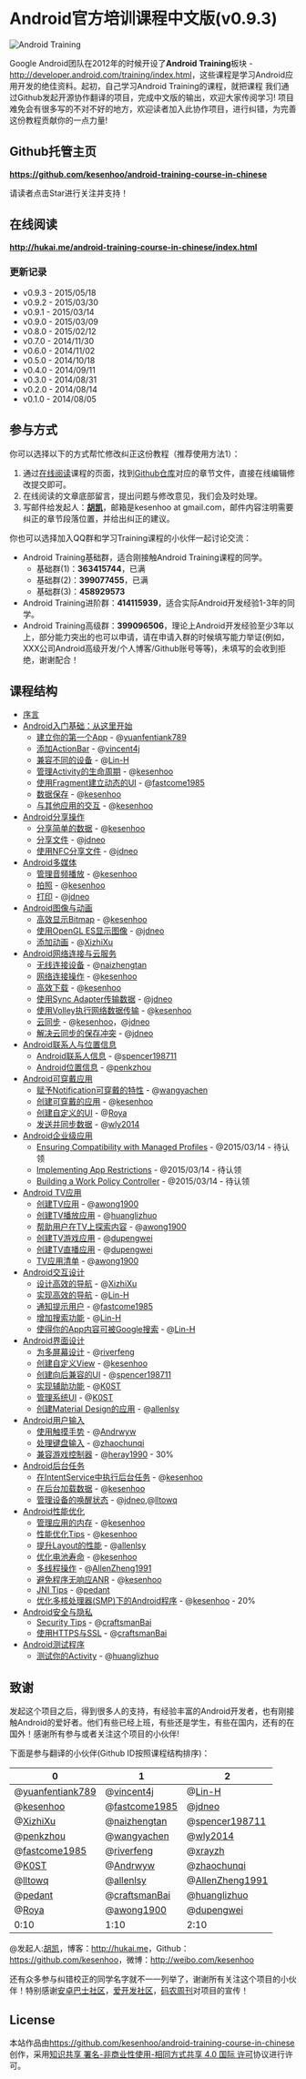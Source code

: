 # Android官方培训课程中文版(v0.9.3)

![Android Training](android_training.jpg)

Google Android团队在2012年的时候开设了**Android Training**板块 - <http://developer.android.com/training/index.html>，这些课程是学习Android应用开发的绝佳资料。起初，自己学习Android Training的课程，就把课程
我们通过Github发起开源协作翻译的项目，完成中文版的输出，欢迎大家传阅学习!
项目难免会有很多写的不对不好的地方，欢迎读者加入此协作项目，进行纠错，为完善这份教程贡献你的一点力量!

## Github托管主页

**<https://github.com/kesenhoo/android-training-course-in-chinese>**

请读者点击Star进行关注并支持！

## 在线阅读

**<http://hukai.me/android-training-course-in-chinese/index.html>**

### 更新记录
* v0.9.3 - 2015/05/18
* v0.9.2 - 2015/03/30
* v0.9.1 - 2015/03/14
* v0.9.0 - 2015/03/09
* v0.8.0 - 2015/02/12
* v0.7.0 - 2014/11/30
* v0.6.0 - 2014/11/02
* v0.5.0 - 2014/10/18
* v0.4.0 - 2014/09/11
* v0.3.0 - 2014/08/31
* v0.2.0 - 2014/08/14
* v0.1.0 - 2014/08/05

## 参与方式

你可以选择以下的方式帮忙修改纠正这份教程（推荐使用方法1）：

1. 通过[在线阅读](http://hukai.me/android-training-course-in-chinese/index.html)课程的页面，找到[Github仓库](https://github.com/kesenhoo/android-training-course-in-chinese)对应的章节文件，直接在线编辑修改提交即可。
2. 在线阅读的文章底部留言，提出问题与修改意见，我们会及时处理。
3. 写邮件给发起人：**[胡凯](http://hukai.me)**，邮箱是kesenhoo at gmail.com，邮件内容注明需要纠正的章节段落位置，并给出纠正的建议。

你也可以选择加入QQ群和学习Training课程的小伙伴一起讨论交流：

* Android Training基础群，适合刚接触Android Training课程的同学。
    * 基础群(1)：**363415744**，已满
    * 基础群(2)：**399077455**，已满
    * 基础群(3)：**458929573**
* Android Training进阶群：**414115939**，适合实际Android开发经验1-3年的同学。
* Android Training高级群：**399096506**，理论上Android开发经验至少3年以上，部分能力突出的也可以申请，请在申请入群的时候填写能力举证(例如，XXX公司Android高级开发/个人博客/Github账号等等)，未填写的会收到拒绝，谢谢配合！

## 课程结构

* [序言](http://hukai.me/android-training-course-in-chinese/index.html)
* [Android入门基础：从这里开始](http://hukai.me/android-training-course-in-chinese/basics/index.html)
   * [建立你的第一个App](http://hukai.me/android-training-course-in-chinese/basics/firstapp/index.html) - @[yuanfentiank789](https://github.com/yuanfentiank789)
   * [添加ActionBar](http://hukai.me/android-training-course-in-chinese/basics/actionbar/index.html) - @[vincent4j](https://github.com/vincent4j)
   * [兼容不同的设备](http://hukai.me/android-training-course-in-chinese/basics/supporting-devices/index.html) - @[Lin-H](https://github.com/Lin-H)
   * [管理Activity的生命周期](http://hukai.me/android-training-course-in-chinese/basics/activity-lifecycle/index.html) - @[kesenhoo](https://github.com/kesenhoo)
   * [使用Fragment建立动态的UI](http://hukai.me/android-training-course-in-chinese/basics/fragments/index.html) - @[fastcome1985](https://github.com/fastcome1985)
   * [数据保存](http://hukai.me/android-training-course-in-chinese/basics/data-storage/index.html) - @[kesenhoo](https://github.com/kesenhoo)
   * [与其他应用的交互](http://hukai.me/android-training-course-in-chinese/basics/intents/index.html) - @[kesenhoo](https://github.com/kesenhoo)
* [Android分享操作](http://hukai.me/android-training-course-in-chinese/building-content-sharing.html)
   * [分享简单的数据](http://hukai.me/android-training-course-in-chinese/content-sharing/sharing/index.html) - @[kesenhoo](https://github.com/kesenhoo)
   * [分享文件](http://hukai.me/android-training-course-in-chinese/content-sharing/secure-file-sharing/index.html) - @[jdneo](https://github.com/jdneo)
   * [使用NFC分享文件](http://hukai.me/android-training-course-in-chinese/content-sharing/beam-files/index.html) - @[jdneo](https://github.com/jdneo)
* [Android多媒体](http://hukai.me/android-training-course-in-chinese/building-multimedia.html)
   * [管理音频播放](http://hukai.me/android-training-course-in-chinese/multimedia/audio/index.html) - @[kesenhoo](https://github.com/kesenhoo)
   * [拍照](http://hukai.me/android-training-course-in-chinese/multimedia/camera/index.html) - @[kesenhoo](https://github.com/kesenhoo)
   * [打印](http://hukai.me/android-training-course-in-chinese/multimedia/printing/index.html) - @[jdneo](https://github.com/jdneo)
* [Android图像与动画](http://hukai.me/android-training-course-in-chinese/building-graphics.html)
   * [高效显示Bitmap](http://hukai.me/android-training-course-in-chinese/graphics/displaying-bitmaps/index.html) - @[kesenhoo](https://github.com/kesenhoo)
   * [使用OpenGL ES显示图像](http://hukai.me/android-training-course-in-chinese/graphics/opengl/index.html) - @[jdneo](https://github.com/jdneo)
   * [添加动画](http://hukai.me/android-training-course-in-chinese/animations/index.html) - @[XizhiXu](https://github.com/XizhiXu)
* [Android网络连接与云服务](http://hukai.me/android-training-course-in-chinese/building-connectivity.html)
   * [无线连接设备](http://hukai.me/android-training-course-in-chinese/connectivity/connect-devices-wireless/index.html) - @[naizhengtan](https://github.com/naizhengtan)
   * [网络连接操作](http://hukai.me/android-training-course-in-chinese/connectivity/network-ops/index.html) - @[kesenhoo](https://github.com/kesenhoo)
   * [高效下载](http://hukai.me/android-training-course-in-chinese/connectivity/efficient-downloads/index.html) - @[kesenhoo](https://github.com/kesenhoo)
   * [使用Sync Adapter传输数据](http://hukai.me/android-training-course-in-chinese/connectivity/sync-adapters/index.html) - @[jdneo](https://github.com/jdneo)
   * [使用Volley执行网络数据传输](http://hukai.me/android-training-course-in-chinese/connectivity/volley/index.html) - @[kesenhoo](https://github.com/kesenhoo)
   * [云同步](http://hukai.me/android-training-course-in-chinese/cloud/cloudsync/index.html) - @[kesenhoo](https://github.com/kesenhoo)，@[jdneo](https://github.com/jdneo)
   * [解决云同步的保存冲突](http://hukai.me/android-training-course-in-chinese/cloud/cloudsave/index.html) - @[jdneo](https://github.com/jdneo)
* [Android联系人与位置信息](http://hukai.me/android-training-course-in-chinese/building-userinfo.html)
   * [Android联系人信息](http://hukai.me/android-training-course-in-chinese/contacts-provider/index.html) - @[spencer198711](https://github.com/spencer198711)
   * [Android位置信息](http://hukai.me/android-training-course-in-chinese/location/index.html) - @[penkzhou](https://github.com/penkzhou)
* [Android可穿戴应用](http://hukai.me/android-training-course-in-chinese/building-wearables.html)
   * [赋予Notification可穿戴的特性](http://hukai.me/android-training-course-in-chinese/wearables/notifications/index.html) - @[wangyachen](https://github.com/wangyachen)
   * [创建可穿戴的应用](http://hukai.me/android-training-course-in-chinese/wearables/apps/index.html) - @[kesenhoo](https://github.com/kesenhoo)
   * [创建自定义的UI](http://hukai.me/android-training-course-in-chinese/wearables/ui/index.html) - @[Roya](https://github.com/RoyaAoki)
   * [发送并同步数据](http://hukai.me/android-training-course-in-chinese/wearables/data-layer/index.html) - @[wly2014](https://github.com/wly2014)
* [Android企业级应用](http://hukai.me/android-training-course-in-chinese/enterprise/index.html)
   * [Ensuring Compatibility with Managed Profiles](http://hukai.me/android-training-course-in-chinese/enterprise/app-compatibility.html) - @2015/03/14 - 待认领
   * [Implementing App Restrictions](http://hukai.me/android-training-course-in-chinese/enterprise/app-restrictions.html) - @2015/03/14 - 待认领
   * [Building a Work Policy Controller](http://hukai.me/android-training-course-in-chinese/enterprise/work-policy-ctrl.html) - @2015/03/14 - 待认领
* [Android TV应用](http://hukai.me/android-training-course-in-chinese/building-tv.html)
   * [创建TV应用](http://hukai.me/android-training-course-in-chinese/tv/start/index.html) - @[awong1900](https://github.com/awong1900)
   * [创建TV播放应用](http://hukai.me/android-training-course-in-chinese/tv/playback/start.html) - @[huanglizhuo](https://github.com/huanglizhuo)
   * [帮助用户在TV上探索内容](http://hukai.me/android-training-course-in-chinese/tv/discovery/index.html) - @[awong1900](https://github.com/awong1900)
   * [创建TV游戏应用](http://hukai.me/android-training-course-in-chinese/tv/games/index.html) - @[dupengwei](https://github.com/dupengwei)
   * [创建TV直播应用](http://hukai.me/android-training-course-in-chinese/tv/tif/index.html) - @[dupengwei](https://github.com/dupengwei)
   * [TV应用清单](http://hukai.me/android-training-course-in-chinese/tv/publishing/checklist.html) - @[awong1900](https://github.com/awong1900)
* [Android交互设计](http://hukai.me/android-training-course-in-chinese/best-ux.html)
   * [设计高效的导航](http://hukai.me/android-training-course-in-chinese/ux/design-nav/index.html) - @[XizhiXu](https://github.com/XizhiXu)
   * [实现高效的导航](http://hukai.me/android-training-course-in-chinese/ux/implement-nav/index.html) - @[Lin-H](https://github.com/Lin-H)
   * [通知提示用户](http://hukai.me/android-training-course-in-chinese/ux/notify-user/index.html) - @[fastcome1985](https://github.com/fastcome1985)
   * [增加搜索功能](http://hukai.me/android-training-course-in-chinese/ux/search/index.html) - @[Lin-H](https://github.com/Lin-H)
   * [使得你的App内容可被Google搜索](http://hukai.me/android-training-course-in-chinese/ux/app-indexing/index.html) - @[Lin-H](https://github.com/Lin-H)
* [Android界面设计](http://hukai.me/android-training-course-in-chinese/best-ui.html)
   * [为多屏幕设计](http://hukai.me/android-training-course-in-chinese/ui/multiscreen/index.html) - @[riverfeng](https://github.com/riverfeng)
   * [创建自定义View](http://hukai.me/android-training-course-in-chinese/ui/custom-view/index.html) - @[kesenhoo](https://github.com/kesenhoo)
   * [创建向后兼容的UI](http://hukai.me/android-training-course-in-chinese/ui/backward-compatible-ui/index.html) - @[spencer198711](https://github.com/spencer198711)
   * [实现辅助功能](http://hukai.me/android-training-course-in-chinese/ui/accessibility/index.html) - @[K0ST](https://github.com/K0ST)
   * [管理系统UI](http://hukai.me/android-training-course-in-chinese/ui/system-ui/index.html) - @[K0ST](https://github.com/K0ST)
   * [创建Material Design的应用](http://hukai.me/android-training-course-in-chinese/material/index.html) - @[allenlsy](https://github.com/allenlsy)
* [Android用户输入](http://hukai.me/android-training-course-in-chinese/best-user-input.html)
   * [使用触摸手势](http://hukai.me/android-training-course-in-chinese/input/gestures/index.html) - @[Andrwyw](https://github.com/Andrwyw)
   * [处理键盘输入](http://hukai.me/android-training-course-in-chinese/input/keyboard-input/index.html) - @[zhaochunqi](https://github.com/zhaochunqi)
   * [兼容游戏控制器](http://hukai.me/android-training-course-in-chinese/input/game-controller/index.html) - @[heray1990](https://github.com/heray1990) - 30%
* [Android后台任务](http://hukai.me/android-training-course-in-chinese/best-background.html)
   * [在IntentService中执行后台任务](http://hukai.me/android-training-course-in-chinese/background-jobs/run-background-service/index.html) - @[kesenhoo](https://github.com/kesenhoo)
   * [在后台加载数据](http://hukai.me/android-training-course-in-chinese/background-jobs/load-data-background/index.html) - @[kesenhoo](https://github.com/kesenhoo)
   * [管理设备的唤醒状态](http://hukai.me/android-training-course-in-chinese/background-jobs/scheduling/index.html) - @[jdneo](https://github.com/jdneo),@[lltowq](https://github.com/lltowq)
* [Android性能优化](http://hukai.me/android-training-course-in-chinese/best-performance.html)
   * [管理应用的内存](http://hukai.me/android-training-course-in-chinese/performance/memory.html) - @[kesenhoo](https://github.com/kesenhoo)
   * [性能优化Tips](http://hukai.me/android-training-course-in-chinese/performance/performance-tips.html) - @[kesenhoo](https://github.com/kesenhoo)
   * [提升Layout的性能](http://hukai.me/android-training-course-in-chinese/performance/improving-layouts/index.html) - @[allenlsy](https://github.com/allenlsy)
   * [优化电池寿命](http://hukai.me/android-training-course-in-chinese/performance/monitor-device-state/index.html) - @[kesenhoo](https://github.com/kesenhoo)
   * [多线程操作](http://hukai.me/android-training-course-in-chinese/performance/multi-threads/index.html) - @[AllenZheng1991](https://github.com/AllenZheng1991)
   * [避免程序无响应ANR](http://hukai.me/android-training-course-in-chinese/performance/perf-anr/index.html) - @[kesenhoo](https://github.com/kesenhoo)
   * [JNI Tips](http://hukai.me/android-training-course-in-chinese/performance/perf-jni/index.html) - @[pedant](https://github.com/pedant)
   * [优化多核处理器(SMP)下的Android程序](http://hukai.me/android-training-course-in-chinese/performance/smp/index.html) - @[kesenhoo](https://github.com/kesenhoo) - 20%
* [Android安全与隐私](http://hukai.me/android-training-course-in-chinese/best-security.html)
   * [Security Tips](http://hukai.me/android-training-course-in-chinese/security/security-tips.html) - @[craftsmanBai](https://github.com/craftsmanBai)
   * [使用HTTPS与SSL](http://hukai.me/android-training-course-in-chinese/security/security-ssl.html) - @[craftsmanBai](https://github.com/craftsmanBai)
* [Android测试程序](http://hukai.me/android-training-course-in-chinese/best-testing.html)
   * [测试你的Activity](http://hukai.me/android-training-course-in-chinese/testing/activity-testing/index.html) - @[huanglizhuo](https://github.com/huanglizhuo)



## 致谢
发起这个项目之后，得到很多人的支持，有经验丰富的Android开发者，也有刚接触Android的爱好者。他们有些已经上班，有些还是学生，有些在国内，还有的在国外！感谢所有参与或者关注这个项目的小伙伴!

下面是参与翻译的小伙伴(Github ID按照课程结构排序)：


| 0 | 1 | 2 |
| --- | --- | --- |
| @[yuanfentiank789](https://github.com/yuanfentiank789) | @[vincent4j](https://github.com/vincent4j) | @[Lin-H](https://github.com/Lin-H) |
| @[kesenhoo](https://github.com/kesenhoo) | @[fastcome1985](https://github.com/fastcome1985) | @[jdneo](https://github.com/jdneo) |
| @[XizhiXu](https://github.com/XizhiXu) | @[naizhengtan](https://github.com/naizhengtan) | @[spencer198711](https://github.com/spencer198711) |
| @[penkzhou](https://github.com/penkzhou) | @[wangyachen](https://github.com/wangyachen) | @[wly2014](https://github.com/wly2014) |
| @[fastcome1985](https://github.com/fastcome1985) | @[riverfeng](https://github.com/riverfeng) | @[xrayzh](https://github.com/xrayzh) |
| @[K0ST](https://github.com/K0ST) | @[Andrwyw](https://github.com/Andrwyw) | @[zhaochunqi](https://github.com/zhaochunqi) |
| @[lltowq](https://github.com/lltowq) | @[allenlsy](https://github.com/allenlsy) | @[AllenZheng1991](https://github.com/AllenZheng1991) |
| @[pedant](https://github.com/pedant) | @[craftsmanBai](https://github.com/craftsmanBai) | @[huanglizhuo](https://github.com/huanglizhuo) |
| @[Roya](https://github.com/RoyaAoki) | @[awong1900](https://github.com/awong1900) | @[dupengwei](https://github.com/dupengwei) |
| 0:10 | 1:10 | 2:10 |


@发起人:[胡凯](<http://hukai.me>)，博客：<http://hukai.me>，Github：<https://github.com/kesenhoo>，微博：<http://weibo.com/kesenhoo>

还有众多参与纠错校正的同学名字就不一一列举了，谢谢所有关注这个项目的小伙伴！特别感谢[安卓巴士社区](http://www.apkbus.com)，[爱开发社区](http://akaifa.com)，[码农周刊](http://weekly.manong.io)对项目的宣传！

## License
本站作品由<https://github.com/kesenhoo/android-training-course-in-chinese>创作，采用[知识共享 署名-非商业性使用-相同方式共享 4.0 国际 许可](http://creativecommons.org/licenses/by-nc-sa/4.0/)协议进行许可。
